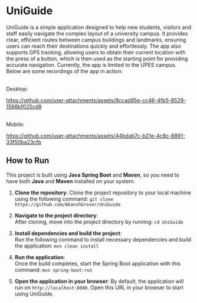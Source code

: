 # UniGuide

UniGuide is a simple application designed to help new students, visitors and staff easily navigate the complex layout of a university campus. It provides clear, efficient routes between campus buildings and landmarks, ensuring users can reach their destinations quickly and effortlessly. The app also supports GPS tracking, allowing users to obtain their current location with the press of a button, which is then used as the starting point for providing accurate navigation. Currently, the app is limited to the UPES campus. <br>Below are some recordings of the app in action:

<br>Desktop:


https://github.com/user-attachments/assets/8ccad95e-cc46-4fb5-8529-1566bf025cd9



<br>Mobile:


https://github.com/user-attachments/assets/44bdab7c-b21e-4c8c-8891-33f50ba23cfb



## How to Run
This project is built using **Java Spring Boot** and **Maven**, so you need to have both **Java** and **Maven** installed on your system.

1. **Clone the repository**: Clone the project repository to your local machine using the following command: 
`git clone https://github.com/AkanshGrover/UniGuide`

2. **Navigate to the project directory**:  
After cloning, move into the project directory by running:
`cd UniGuide`

3. **Install dependencies and build the project**:  
Run the following command to install necessary dependencies and build the application:
`mvn clean install`

4. **Run the application**:  
Once the build completes, start the Spring Boot application with this command:
`mvn spring-boot:run`

5. **Open the application in your browser**: By default, the application will run on `http://localhost:8080`. Open this URL in your browser to start using UniGuide.
